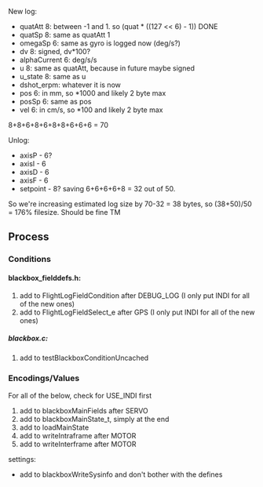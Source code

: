 New log:
- quatAtt 8: between -1 and 1. so (quat * ((127 << 6) - 1)) DONE
- quatSp 8: same as quatAtt 1
- omegaSp 6: same as gyro is logged now (deg/s?)
- dv 8: signed, dv*100?
- alphaCurrent 6: deg/s/s
- u 8: same as quatAtt, because in future maybe signed
- u_state 8: same as u
- dshot_erpm: whatever it is now
- pos 6: in mm, so *1000 and likely 2 byte max
- posSp 6: same as pos
- vel 6: in cm/s, so *100 and likely 2 byte max

8+8+6+8+6+8+8+6+6+6 = 70

Unlog:
- axisP - 6?
- axisI - 6
- axisD - 6
- axisF - 6
- setpoint - 8?
saving 6+6+6+6+8 = 32 out of 50.

So we're increasing estimated log size by 70-32 = 38 bytes, so (38+50)/50 = 176% filesize. Should be fine TM


## Process
### Conditions
#### blackbox_fielddefs.h:
1. add to FlightLogFieldCondition after DEBUG_LOG (I only put INDI for all of the new ones)
2. add to FlightLogFieldSelect_e after GPS (I only put INDI for all of the new ones)
##### blackbox.c:
1. add to testBlackboxConditionUncached

### Encodings/Values
For all of the below, check for USE_INDI first
1. add to blackboxMainFields after SERVO
2. add to blackboxMainState_t, simply at the end
3. add to loadMainState
4. add to writeIntraframe after MOTOR
5. add to writeInterframe after MOTOR

settings:
- add to blackboxWriteSysinfo and don't bother with the defines

